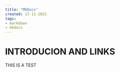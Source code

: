 ```yaml
---
title: "MkDocs"
created: 17-11-2021
tags:
- markdown
- mkdocs
---
```

# INTRODUCION AND LINKS


THIS IS A TEST
